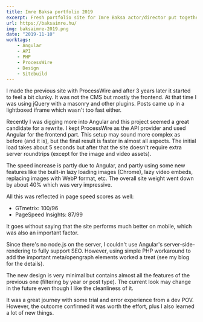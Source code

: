 ```yaml
---
title: Imre Baksa portfolio 2019
excerpt: Fresh portfolio site for Imre Baksa actor/director put together with Angular + ProcessWire.
url: https://baksaimre.hu/
img: baksaimre-2019.png
date: "2019-11-10"
worktags:
    - Angular
    - API
    - PHP
    - ProcessWire
    - Design
    - Sitebuild
---
```


I made the previous site with ProcessWire and after 3 years later it started to feel a bit clunky. It was not the CMS but mostly the frontend. At that time I was using jQuery with a masonry and other plugins. Posts came up in a lightboxed iframe which wasn't too fast either.

Recently I was digging more into Angular and this project seemed a great candidate for a rewrite. I kept ProcessWire as the API provider and used Angular for the frontend part. This setup may sound more complex as before (and it is), but the final result is faster in almost all aspects. The initial load takes about 5 seconds but after that the site doesn't require extra server roundtrips (except for the image and video assets).

The speed increase is partly due to Angular, and partly using some new features like the built-in lazy loading images (Chrome), lazy video embeds, replacing images with WebP format, etc.  The overall site weight went down by about 40% which was very impressive.

All this was reflected in page speed scores as well:

- GTmetrix: 100/96
- PageSpeed Insights: 87/99

It goes without saying that the site performs much better on mobile, which was also an important factor.

Since there's no node.js on the server, I couldn't use Angular's server-side-rendering to fully support SEO. However, using simple PHP workaround to add the important meta/opengraph elements worked a treat (see my blog for the details).

The new design is very minimal but contains almost all the features of the previous one (filtering by year or post type). The current look may change in the future even though I like the cleanliness of it.

It was a great journey with some trial and error experience from a dev POV. However, the outcome confirmed it was worth the effort, plus I also learned a lot of new things.
